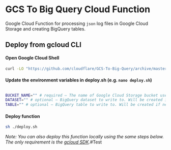 # GCS To Big Query Cloud Function
Google Cloud Function for processing `json` log files in Google Cloud Storage and creating BigQuery tables.

## Deploy from gcloud CLI
#### Open Google Cloud Shell
```bash
curl -LO "https://github.com/cloudflare/GCS-To-Big-Query/archive/master.zip" && unzip master.zip && cd GCS-To-Big-Query-master
```
#### Update the environment variables in deploy.sh (e.g. `nano deploy.sh`)
```bash

BUCKET_NAME="" # required – The name of Google Cloud Storage bucket used for Cloudflare Logpush logs.
DATASET="" # optional – BigQuery dataset to write to. Will be created if necessary.
TABLE="" # optional – BigQuery table to write to. Will be created if necessary.
```
#### Deploy function
```bash
sh ./deploy.sh
```

  
*Note: You can also deploy this function locally using the same steps below. The only requirement is the [gcloud SDK](https://cloud.google.com/sdk/downloads).*#Test

